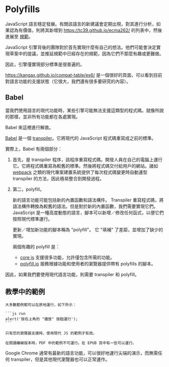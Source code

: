
# Polyfills

JavaScript 語言穩定發展。有關該語言的新建議會定期出現，對其進行分析，如果認為有價值，則將其新增到 <https://tc39.github.io/ecma262/> 的列表中，然後進展至 [規範](http://www.ecma-international.org/publications/standards/Ecma-262.htm)。

JavaScript 引擎背後的團隊對於首先實現什麼有自己的想法。他們可能會決定實現草案中的提議，並推延規範中已經存在的規範，因為它們不那麼有趣或更難做。

因此，引擎僅實現部分標準是很普遍的。

<https://kangax.github.io/compat-table/es6/> 是一個很好的頁面，可以看到目前對語言功能的支援狀態（它很大，我們還有很多要研究的內容）。

## Babel

當我們使用語言的現代功能時，某些引擎可能無法支援這類型的程式碼。就像所說的那樣，並非所有功能都在各處實現。

Babel 來這裡進行解救。

[Babel](https://babeljs.io) 是一個 [transpiler](https://en.wikipedia.org/wiki/Source-to-source_compiler)。它將現代的 JavaScript 程式碼重寫成之前的標準。

實際上，Babel 有兩個部分：

1. 首先，是 transpiler 程序，該程序重寫程式碼。開發人員在自己的電腦上運行它。它將程式碼重寫為較舊的標準。然後將程式碼交付給用戶的網站。諸如 [webpack](http://webpack.github.io/) 之類的現代專案建置系統提供了每次程式碼變更時自動運型 transpiler 的方法，因此極易整合到開發過程。

2. 第二，polyfill。

    新的語言功能可能包括新的內置函數和語法構件。
    Transpiler 重寫程式碼，將語法構件轉換為較舊的語法。但是對於新的內置函數，我們需要實現它們。JavaScript 是一種高度動態的語言，腳本可以新增／修改任何函式，以便它們按照現代標準運行。

    更新／增加新功能的腳本稱為 "polyfill"。 它 "填補" 了差距，並增加了缺少的實現。

    兩個有趣的 polyfill 是：
    - [core js](https://github.com/zloirock/core-js) 支援很多功能，允許僅包含所需的功能。
    - [polyfill.io](http://polyfill.io) 服務根據功能和使用者的瀏覽器提供帶有 polyfills 的腳本。

因此，如果我們要使用現代語言功能，則需要 transpiler 和 polyfill。

## 教學中的範例

````online
大多數範例都可以在原地運行，如下所示：

```js run
alert('按右上角的 "播放" 按鈕運行');
```

只有您的瀏覽器支援時，使用現代 JS 的範例才有效。
````

```offline
在閱讀離線版本時，PDF 中的範例不可運行。在 EPUB 其中有一些可以運行。
```

Google Chrome 通常有最新的語言功能，可以很好地運行尖端的演示，而無需任何 transpiler，但是其他現代瀏覽器也可以正常運作。
